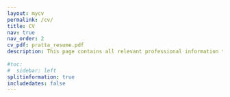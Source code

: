 ```yaml
---
layout: mycv
permalink: /cv/
title: CV
nav: true
nav_order: 2
cv_pdf: pratta_resume.pdf
description: This page contains all relevant professional information that is not already included in the Academics, Professional, and Projects pages of this website.
    
#toc:
#  sidebar: left
splitinformation: true
includedates: false
---
```

